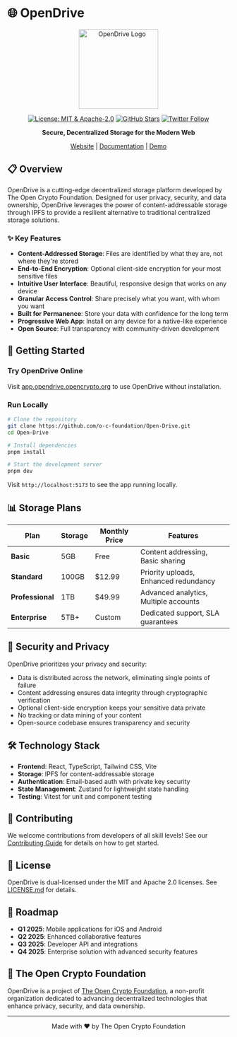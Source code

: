 # 🌐 OpenDrive

<p align="center">
  <img src="https://bafkreihge6rx6ykdcdmspwvh4oweojqsvzoyhjgqp6yfqkgo2b45l27auq.ipfs.w3s.link/" alt="OpenDrive Logo" width="180" height="180" />
</p>

<div align="center">
  
  [![License: MIT & Apache-2.0](https://img.shields.io/badge/License-MIT%20%26%20Apache--2.0-blue.svg)](LICENSE.md)
  [![GitHub Stars](https://img.shields.io/github/stars/o-c-foundation/Open-Drive.svg?style=social&label=Star)](https://github.com/o-c-foundation/Open-Drive)
  [![Twitter Follow](https://img.shields.io/twitter/follow/OCFoundation.svg?style=social&label=Follow)](https://twitter.com/OCFoundation)
  
  **Secure, Decentralized Storage for the Modern Web**
  
  [Website](https://opendrive.opencrypto.org) | [Documentation](https://docs.opendrive.opencrypto.org) | [Demo](https://app.opendrive.opencrypto.org)
  
</div>

## 📋 Overview

OpenDrive is a cutting-edge decentralized storage platform developed by The Open Crypto Foundation. Designed for user privacy, security, and data ownership, OpenDrive leverages the power of content-addressable storage through IPFS to provide a resilient alternative to traditional centralized storage solutions.

### ✨ Key Features

- **Content-Addressed Storage**: Files are identified by what they are, not where they're stored
- **End-to-End Encryption**: Optional client-side encryption for your most sensitive files
- **Intuitive User Interface**: Beautiful, responsive design that works on any device
- **Granular Access Control**: Share precisely what you want, with whom you want
- **Built for Permanence**: Store your data with confidence for the long term
- **Progressive Web App**: Install on any device for a native-like experience
- **Open Source**: Full transparency with community-driven development

## 🚀 Getting Started

### Try OpenDrive Online

Visit [app.opendrive.opencrypto.org](https://app.opendrive.opencrypto.org) to use OpenDrive without installation.

### Run Locally

```bash
# Clone the repository
git clone https://github.com/o-c-foundation/Open-Drive.git
cd Open-Drive

# Install dependencies
pnpm install

# Start the development server
pnpm dev
```

Visit `http://localhost:5173` to see the app running locally.

## 📊 Storage Plans

| Plan | Storage | Monthly Price | Features |
|------|---------|---------------|----------|
| **Basic** | 5GB | Free | Content addressing, Basic sharing |
| **Standard** | 100GB | $12.99 | Priority uploads, Enhanced redundancy |
| **Professional** | 1TB | $49.99 | Advanced analytics, Multiple accounts |
| **Enterprise** | 5TB+ | Custom | Dedicated support, SLA guarantees |

## 🔐 Security and Privacy

OpenDrive prioritizes your privacy and security:

- Data is distributed across the network, eliminating single points of failure
- Content addressing ensures data integrity through cryptographic verification
- Optional client-side encryption keeps your sensitive data private
- No tracking or data mining of your content
- Open-source codebase ensures transparency and security

## 🛠️ Technology Stack

- **Frontend**: React, TypeScript, Tailwind CSS, Vite
- **Storage**: IPFS for content-addressable storage
- **Authentication**: Email-based auth with private key security
- **State Management**: Zustand for lightweight state handling
- **Testing**: Vitest for unit and component testing

## 🤝 Contributing

We welcome contributions from developers of all skill levels! See our [Contributing Guide](CONTRIBUTING.md) for details on how to get started.

## 📜 License

OpenDrive is dual-licensed under the MIT and Apache 2.0 licenses. See [LICENSE.md](LICENSE.md) for details.

## 🔮 Roadmap

- **Q1 2025**: Mobile applications for iOS and Android
- **Q2 2025**: Enhanced collaborative features
- **Q3 2025**: Developer API and integrations
- **Q4 2025**: Enterprise solution with advanced security features

## 🌟 The Open Crypto Foundation

OpenDrive is a project of [The Open Crypto Foundation](https://opencrypto.org), a non-profit organization dedicated to advancing decentralized technologies that enhance privacy, security, and data ownership.

---

<p align="center">
  Made with ❤️ by The Open Crypto Foundation
</p>
